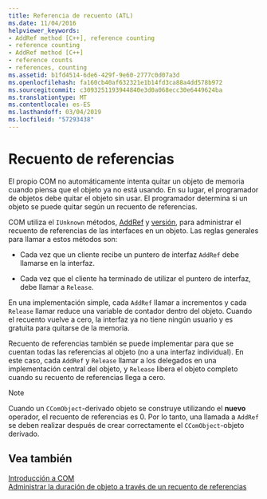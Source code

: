 ```yaml
---
title: Referencia de recuento (ATL)
ms.date: 11/04/2016
helpviewer_keywords:
- AddRef method [C++], reference counting
- reference counting
- AddRef method [C++]
- reference counts
- references, counting
ms.assetid: b1fd4514-6de6-429f-9e60-2777c0d07a3d
ms.openlocfilehash: fa160cb40af632321e1b14fd3ca88a4dd578b972
ms.sourcegitcommit: c3093251193944840e3d0a068ecc30e6449624ba
ms.translationtype: MT
ms.contentlocale: es-ES
ms.lasthandoff: 03/04/2019
ms.locfileid: "57293438"
---
```

# <a name="reference-counting"></a>Recuento de referencias

El propio COM no automáticamente intenta quitar un objeto de memoria cuando piensa que el objeto ya no está usando. En su lugar, el programador de objetos debe quitar el objeto sin usar. El programador determina si un objeto se puede quitar según un recuento de referencias.

COM utiliza el `IUnknown` métodos, [AddRef](/windows/desktop/api/unknwn/nf-unknwn-iunknown-addref) y [versión](/windows/desktop/api/unknwn/nf-unknwn-iunknown-release), para administrar el recuento de referencias de las interfaces en un objeto. Las reglas generales para llamar a estos métodos son:

- Cada vez que un cliente recibe un puntero de interfaz `AddRef` debe llamarse en la interfaz.

- Cada vez que el cliente ha terminado de utilizar el puntero de interfaz, debe llamar a `Release`.

En una implementación simple, cada `AddRef` llamar a incrementos y cada `Release` llamar reduce una variable de contador dentro del objeto. Cuando el recuento vuelve a cero, la interfaz ya no tiene ningún usuario y es gratuita para quitarse de la memoria.

Recuento de referencias también se puede implementar para que se cuentan todas las referencias al objeto (no a una interfaz individual). En este caso, cada `AddRef` y `Release` llamar a los delegados en una implementación central del objeto, y `Release` libera el objeto completo cuando su recuento de referencias llega a cero.

> [!NOTE]
>  Cuando un `CComObject`-derivado objeto se construye utilizando el **nuevo** operador, el recuento de referencias es 0. Por lo tanto, una llamada a `AddRef` se deben realizar después de crear correctamente el `CComObject`-objeto derivado.

## <a name="see-also"></a>Vea también

[Introducción a COM](../atl/introduction-to-com.md)<br/>
[Administrar la duración de objeto a través de un recuento de referencias](/windows/desktop/com/managing-object-lifetimes-through-reference-counting)
